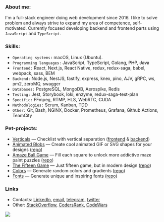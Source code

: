 ### About me:
I'm a full-stack engineer doing web development since 2016.
I like to solve problem and always strive to expand my area of competence, self-motivated.
Currently focused developing backend and frontend parts using `JavaScript` and `TypeScript`. 

### Skills:
- `Operating systems:` macOS, Linux (Ubuntu).
- `Programming languages:` JavaScript, TypeScript, Golang, ~~PHP~~, ~~Java~~
- `Frontend:` React, Next.js, React Native, redux, redux-saga, babel, webpack, sass, BEM
- `Backend:` Node.js, NestJS, fastify, express, knex, pino, AJV, gRPC, ws, pm2, zeroMQ, swagger
- `Databases:` PostgreSQL, MongoDB, Aerospike, Redis
- `Testing:` Jest, Storybook, loki, enzyme, redux-saga-test-plan
- `Specific:` FFmpeg, RTMP, HLS, WebRTC, CUDA
- `Methodologies:` Scrum, Kanban, TDD
- `Other:` Git, Bash, NGINX, Docker, Prometheus, Grafana, Github Actions, TeamCity

### Pet-projects:
- [Verticals](https://verticals.xom9ik.com) — Checklist with vertical separation ([frontend](https://github.com/xom9ikk/verticals) & [backend](https://github.com/xom9ikk/verticals-backend))
- [Animated Blobs](https://blobs.xom9ik.com) — Create cool animated GIF or SVG shapes for your designs ([repo](https://github.com/xom9ikk/animated-blobs))
- [Amaze Ball Game](https://ball.xom9ik.com) — Fill each square to unlock more addictive maze paint puzzles ([repo](https://github.com/xom9ikk/ball-game))
- [The Fifteen Game](https://fifteen.xom9ik.com) — Just fifteen game, but in modern design ([repo](https://github.com/xom9ikk/fifteen-game))
- [Colors](https://colors.xom9ik.com) — Generate random colors and gradients ([repo](https://github.com/xom9ikk/colors))
- [Fonts](https://fonts.xom9ik.com) — Generate unique and inspiring fonts ([repo](https://github.com/xom9ikk/fonts))


### Links
- Contacts: [LinkedIn](https://linkedin.com/in/xom9ikk), [email](mailto:xom9ik.code@gmail.com), [telegram](https://t.me/xom9ik), [twitter](https://twitter.com/xom9ikk)
- Other: [StackOverflow](https://stackoverflow.com/users/7920683/xom9ikk), [CodersRank](https://profile.codersrank.io/user/xom9ikk), [CodeWars](https://www.codewars.com/users/xom9ikk)

![](https://hit.yhype.me/github/profile?user_id=39026593)
